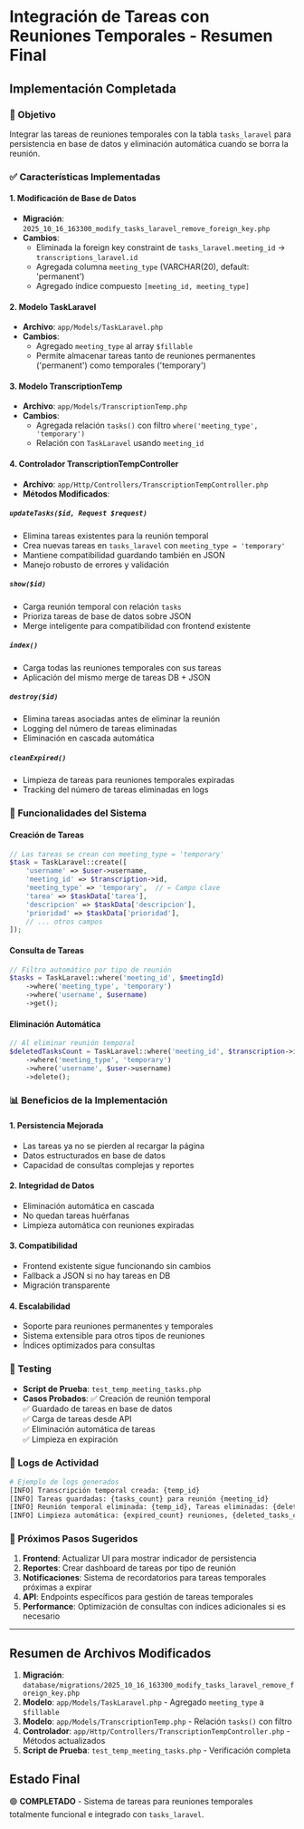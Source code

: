 # Integración de Tareas con Reuniones Temporales - Resumen Final

## Implementación Completada

### 🎯 Objetivo
Integrar las tareas de reuniones temporales con la tabla `tasks_laravel` para persistencia en base de datos y eliminación automática cuando se borra la reunión.

### ✅ Características Implementadas

#### 1. **Modificación de Base de Datos**
- **Migración**: `2025_10_16_163300_modify_tasks_laravel_remove_foreign_key.php`
- **Cambios**:
  - Eliminada la foreign key constraint de `tasks_laravel.meeting_id` → `transcriptions_laravel.id`
  - Agregada columna `meeting_type` (VARCHAR(20), default: 'permanent')
  - Agregado índice compuesto `[meeting_id, meeting_type]`

#### 2. **Modelo TaskLaravel**
- **Archivo**: `app/Models/TaskLaravel.php`
- **Cambios**:
  - Agregado `meeting_type` al array `$fillable`
  - Permite almacenar tareas tanto de reuniones permanentes ('permanent') como temporales ('temporary')

#### 3. **Modelo TranscriptionTemp**
- **Archivo**: `app/Models/TranscriptionTemp.php`
- **Cambios**:
  - Agregada relación `tasks()` con filtro `where('meeting_type', 'temporary')`
  - Relación con `TaskLaravel` usando `meeting_id`

#### 4. **Controlador TranscriptionTempController**
- **Archivo**: `app/Http/Controllers/TranscriptionTempController.php`
- **Métodos Modificados**:

##### `updateTasks($id, Request $request)`
- Elimina tareas existentes para la reunión temporal
- Crea nuevas tareas en `tasks_laravel` con `meeting_type = 'temporary'`
- Mantiene compatibilidad guardando también en JSON
- Manejo robusto de errores y validación

##### `show($id)`
- Carga reunión temporal con relación `tasks`
- Prioriza tareas de base de datos sobre JSON
- Merge inteligente para compatibilidad con frontend existente

##### `index()`
- Carga todas las reuniones temporales con sus tareas
- Aplicación del mismo merge de tareas DB + JSON

##### `destroy($id)`
- Elimina tareas asociadas antes de eliminar la reunión
- Logging del número de tareas eliminadas
- Eliminación en cascada automática

##### `cleanExpired()`
- Limpieza de tareas para reuniones temporales expiradas
- Tracking del número de tareas eliminadas en logs

### 🔧 Funcionalidades del Sistema

#### Creación de Tareas
```php
// Las tareas se crean con meeting_type = 'temporary'
$task = TaskLaravel::create([
    'username' => $user->username,
    'meeting_id' => $transcription->id,
    'meeting_type' => 'temporary',  // ← Campo clave
    'tarea' => $taskData['tarea'],
    'descripcion' => $taskData['descripcion'],
    'prioridad' => $taskData['prioridad'],
    // ... otros campos
]);
```

#### Consulta de Tareas
```php
// Filtro automático por tipo de reunión
$tasks = TaskLaravel::where('meeting_id', $meetingId)
    ->where('meeting_type', 'temporary')
    ->where('username', $username)
    ->get();
```

#### Eliminación Automática
```php
// Al eliminar reunión temporal
$deletedTasksCount = TaskLaravel::where('meeting_id', $transcription->id)
    ->where('meeting_type', 'temporary')
    ->where('username', $user->username)
    ->delete();
```

### 📊 Beneficios de la Implementación

#### 1. **Persistencia Mejorada**
- Las tareas ya no se pierden al recargar la página
- Datos estructurados en base de datos
- Capacidad de consultas complejas y reportes

#### 2. **Integridad de Datos**
- Eliminación automática en cascada
- No quedan tareas huérfanas
- Limpieza automática con reuniones expiradas

#### 3. **Compatibilidad**
- Frontend existente sigue funcionando sin cambios
- Fallback a JSON si no hay tareas en DB
- Migración transparente

#### 4. **Escalabilidad**
- Soporte para reuniones permanentes y temporales
- Sistema extensible para otros tipos de reuniones
- Índices optimizados para consultas

### 🧪 Testing
- **Script de Prueba**: `test_temp_meeting_tasks.php`
- **Casos Probados**:
  ✅ Creación de reunión temporal  
  ✅ Guardado de tareas en base de datos  
  ✅ Carga de tareas desde API  
  ✅ Eliminación automática de tareas  
  ✅ Limpieza en expiración  

### 📝 Logs de Actividad
```bash
# Ejemplo de logs generados
[INFO] Transcripción temporal creada: {temp_id}
[INFO] Tareas guardadas: {tasks_count} para reunión {meeting_id}
[INFO] Reunión temporal eliminada: {temp_id}, Tareas eliminadas: {deleted_tasks_count}
[INFO] Limpieza automática: {expired_count} reuniones, {deleted_tasks_count} tareas
```

### 🔮 Próximos Pasos Sugeridos
1. **Frontend**: Actualizar UI para mostrar indicador de persistencia
2. **Reportes**: Crear dashboard de tareas por tipo de reunión
3. **Notificaciones**: Sistema de recordatorios para tareas temporales próximas a expirar
4. **API**: Endpoints específicos para gestión de tareas temporales
5. **Performance**: Optimización de consultas con índices adicionales si es necesario

---

## Resumen de Archivos Modificados

1. **Migración**: `database/migrations/2025_10_16_163300_modify_tasks_laravel_remove_foreign_key.php`
2. **Modelo**: `app/Models/TaskLaravel.php` - Agregado `meeting_type` a `$fillable`
3. **Modelo**: `app/Models/TranscriptionTemp.php` - Relación `tasks()` con filtro
4. **Controlador**: `app/Http/Controllers/TranscriptionTempController.php` - Métodos actualizados
5. **Script de Prueba**: `test_temp_meeting_tasks.php` - Verificación completa

## Estado Final
🟢 **COMPLETADO** - Sistema de tareas para reuniones temporales totalmente funcional e integrado con `tasks_laravel`.
